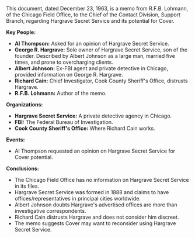 This document, dated December 23, 1963, is a memo from R.F.B. Lohmann, of the Chicago Field Office, to the Chief of the Contact Division, Support Branch, regarding Hargrave Secret Service and its potential for Cover.

**Key People:**

*   **Al Thompson:** Asked for an opinion of Hargrave Secret Service.
*   **George R. Hargrave:** Sole owner of Hargrave Secret Service, son of the founder. Described by Albert Johnson as a large man, married five times, and prone to overcharging clients.
*   **Albert Johnson:** Ex-FBI agent and private detective in Chicago, provided information on George R. Hargrave.
*   **Richard Cain:** Chief Investigator, Cook County Sheriff's Office, distrusts Hargrave.
*   **R.F.B. Lohmann:** Author of the memo.

**Organizations:**

*   **Hargrave Secret Service:** A private detective agency in Chicago.
*   **FBI:** The Federal Bureau of Investigation.
*   **Cook County Sheriff's Office:** Where Richard Cain works.

**Events:**

*   Al Thompson requested an opinion on Hargrave Secret Service for Cover potential.

**Conclusions:**

*   The Chicago Field Office has no information on Hargrave Secret Service in its files.
*   Hargrave Secret Service was formed in 1888 and claims to have offices/representatives in principal cities worldwide.
*   Albert Johnson doubts Hargrave's advertised offices are more than investigative correspondents.
*   Richard Cain distrusts Hargrave and does not consider him discreet.
*   The memo suggests Cover may want to reconsider using Hargrave Secret Service.
